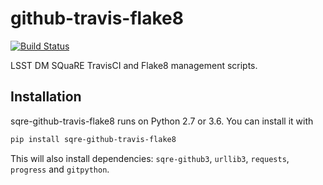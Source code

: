 # github-travis-flake8

[![Build Status](https://travis-ci.org/lsst-sqre/github-travis-flake8.svg?branch=master)](https://travis-ci.org/lsst-sqre/github-travis-flake8)

LSST DM SQuaRE TravisCI and Flake8 management scripts.

## Installation

sqre-github-travis-flake8 runs on Python 2.7 or 3.6. You can install it with

```bash
pip install sqre-github-travis-flake8
```

This will also install dependencies: `sqre-github3`, `urllib3`, `requests`, `progress` and `gitpython`.



